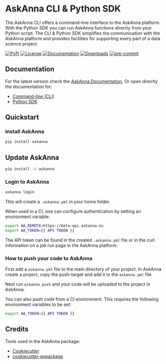 # AskAnna CLI & Python SDK

The AskAnna CLI offers a command-line interface to the AskAnna platform. With the Python SDK
you can run AskAnna functions directly from your Python script. The CLI & Python SDK
simplifies the communication with the AskAnna platform and provides facilities
for supporting every part of a data science project.

[![PyPi](https://img.shields.io/pypi/v/askanna.svg)](https://pypi.org/project/askanna/)
[![License](https://img.shields.io/badge/license-Apache%202-brightgreen.svg)](https://gitlab.askanna.io/askanna/askanna-cli/-/blob/release/0.6.2/LICENSE)
[![Documentation](https://img.shields.io/badge/docs-latest-success.svg)](https://docs.askanna.io/)
[![Downloads](https://pepy.tech/badge/askanna)](https://pepy.tech/project/askanna)
[![pre-commit](https://img.shields.io/badge/pre--commit-enabled-brightgreen?logo=pre-commit&logoColor=white)](https://github.com/pre-commit/pre-commit)

## Documentation

For the latest version check the
[AskAnna Documentation](https://docs.askanna.io/). Or open directly the documentation for:

* [Command-line (CLI)](https://docs.askanna.io/cli/)
* [Python SDK](https://docs.askanna.io/python-sdk/)

## Quickstart

### Install AskAnna

```bash
pip install askanna
```

## Update AskAnna

```bash
pip install -U askanna
```

### Login to AskAnna

```bash
askanna login
```

This will create a `.askanna.yml` in your home folder.

When used in a CI, one can configure authentication by setting an environment
variable:

```bash
export AA_REMOTE=https://beta-api.askanna.eu
export AA_TOKEN={{ API TOKEN }}
```

The API token can be found in the created `.askanna.yml` file or in the
curl information on a job run page in the AskAnna platform.

### How to push your code to AskAnna

First add a `askanna.yml` file to the main directory of your project. In
AskAnna create a project, copy the push-target and add it to the `askanna.yml`
file.

Next run `askanna push` and your code will be uploaded to the project in
AskAnna.

You can also push code from a CI environment. This requires the following
environment variables to be set:

```bash
export AA_TOKEN={{ API TOKEN }}
```

## Credits

Tools used in the AskAnna package:

* [Cookiecutter](https://github.com/audreyr/cookiecutter)
* [cookiecutter-pypackage](https://github.com/audreyr/cookiecutter-pypackage)
